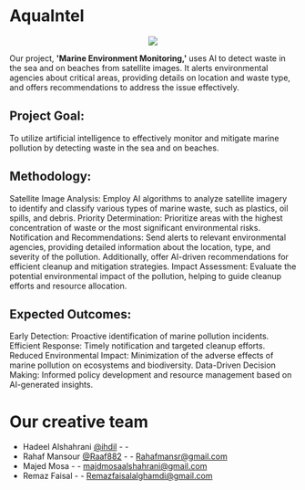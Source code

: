 # AquaIntel
<p align="center">
<image src="https://github.com/user-attachments/assets/785997ad-879c-41a5-bac5-8a356c2209d9"></p>

Our project, **'Marine Environment Monitoring,'** uses AI to detect waste in the sea and on beaches from satellite images. It alerts environmental agencies about critical areas, providing details on location and waste type, and offers recommendations to address the issue effectively.

## **Project Goal:**

To utilize artificial intelligence to effectively monitor and mitigate marine pollution by detecting waste in the sea and on beaches.

## **Methodology:**

Satellite Image Analysis: Employ AI algorithms to analyze satellite imagery to identify and classify various types of marine waste, such as plastics, oil spills, and debris.
Priority Determination: Prioritize areas with the highest concentration of waste or the most significant environmental risks.
Notification and Recommendations: Send alerts to relevant environmental agencies, providing detailed information about the location, type, and severity of the pollution. Additionally, offer AI-driven recommendations for efficient cleanup and mitigation strategies.
Impact Assessment: Evaluate the potential environmental impact of the pollution, helping to guide cleanup efforts and resource allocation.

## **Expected Outcomes:**

Early Detection: Proactive identification of marine pollution incidents.
Efficient Response: Timely notification and targeted cleanup efforts.
Reduced Environmental Impact: Minimization of the adverse effects of marine pollution on ecosystems and biodiversity.
Data-Driven Decision Making: Informed policy development and resource management based on AI-generated insights.

####
# Our creative team
- Hadeel Alshahrani [@ihdil](https://github.com/ihdil) - - 
- Rahaf Mansour [@Raaf882](https://github.com/Raaf882) - - Rahafmansr@gmail.com
- Majed Mosa - - majdmosaalshahrani@gmail.com
- Remaz Faisal - - Remazfaisalalghamdi@gmail.com

